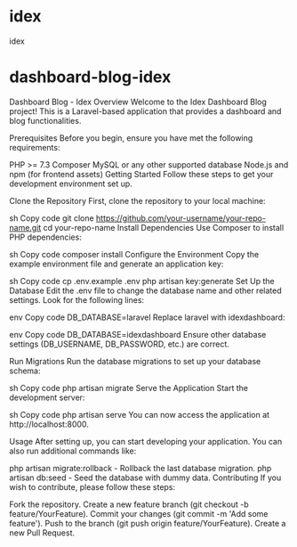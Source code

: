 # idex
idex
# dashboard-blog-idex

Dashboard Blog - Idex
Overview
Welcome to the Idex Dashboard Blog project! This is a Laravel-based application that provides a dashboard and blog functionalities.

Prerequisites
Before you begin, ensure you have met the following requirements:

PHP >= 7.3
Composer
MySQL or any other supported database
Node.js and npm (for frontend assets)
Getting Started
Follow these steps to get your development environment set up.

Clone the Repository
First, clone the repository to your local machine:

sh
Copy code
git clone https://github.com/your-username/your-repo-name.git
cd your-repo-name
Install Dependencies
Use Composer to install PHP dependencies:

sh
Copy code
composer install
Configure the Environment
Copy the example environment file and generate an application key:

sh
Copy code
cp .env.example .env
php artisan key:generate
Set Up the Database
Edit the .env file to change the database name and other related settings. Look for the following lines:

env
Copy code
DB_DATABASE=laravel
Replace laravel with idexdashboard:

env
Copy code
DB_DATABASE=idexdashboard
Ensure other database settings (DB_USERNAME, DB_PASSWORD, etc.) are correct.

Run Migrations
Run the database migrations to set up your database schema:

sh
Copy code
php artisan migrate
Serve the Application
Start the development server:

sh
Copy code
php artisan serve
You can now access the application at http://localhost:8000.

Usage
After setting up, you can start developing your application. You can also run additional commands like:

php artisan migrate:rollback - Rollback the last database migration.
php artisan db:seed - Seed the database with dummy data.
Contributing
If you wish to contribute, please follow these steps:

Fork the repository.
Create a new feature branch (git checkout -b feature/YourFeature).
Commit your changes (git commit -m 'Add some feature').
Push to the branch (git push origin feature/YourFeature).
Create a new Pull Request.